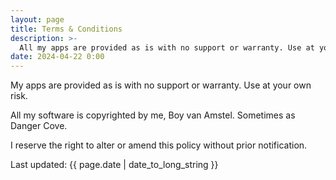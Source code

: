 ```yaml
---
layout: page
title: Terms & Conditions
description: >-
  All my apps are provided as is with no support or warranty. Use at your own risk.
date: 2024-04-22 0:00
---
```


My apps are provided as is with no support or warranty. Use at your own risk.

All my software is copyrighted by me, Boy van Amstel. Sometimes as Danger Cove.

I reserve the right to alter or amend this policy without prior notification.

Last updated: {{ page.date | date_to_long_string }}

